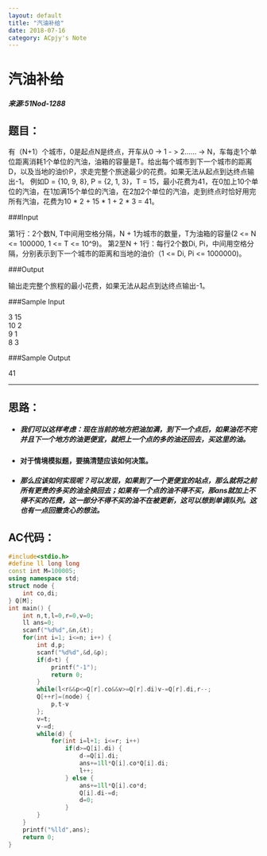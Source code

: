```yaml
---
layout: default
title: "汽油补给"
date: 2018-07-16
category: ACpjy's Note
---
```


# 汽油补给

##### 来源:51Nod-1288

## 题目：
有（N+1）个城市，0是起点N是终点，开车从0 -> 1 - > 2...... -> N，车每走1个单位距离消耗1个单位的汽油，油箱的容量是T。给出每个城市到下一个城市的距离D，以及当地的油价P，求走完整个旅途最少的花费。如果无法从起点到达终点输出-1。
例如D = {10, 9, 8}, P = {2, 1, 3}，T = 15，最小花费为41，在0加上10个单位的汽油，在1加满15个单位的汽油，在2加2个单位的汽油，走到终点时恰好用完所有汽油，花费为10 * 2 + 15 * 1 + 2 * 3 = 41。

###Input

第1行：2个数N, T中间用空格分隔，N + 1为城市的数量，T为油箱的容量(2 <= N <= 100000, 1 <= T <= 10^9)。 
第2至N + 1行：每行2个数Di, Pi，中间用空格分隔，分别表示到下一个城市的距离和当地的油价（1 <= Di, Pi <= 1000000)。

###Output

输出走完整个旅程的最小花费，如果无法从起点到达终点输出-1。

###Sample Input

3 15  
10 2  
9 1  
8 3  

###Sample Output

41

---
## 思路：
- ##### 我们可以这样考虑：现在当前的地方把油加满，到下一个点后，如果油花不完并且下一个地方的油更便宜，就把上一个点的多的油还回去，买这里的油。
- #### 对于情境模拟题，要搞清楚应该如何决策。
- ##### 那么应该如何实现呢？可以发现，如果到了一个更便宜的站点，那么就将之前所有更贵的多买的油全换回去；如果有一个点的油不得不买，那ans就加上不得不买的花费，这一部分不得不买的油不在被更新，这可以想到单调队列。这也有一点回撤贪心的想法。

## AC代码：

```cpp
#include<stdio.h>
#define ll long long
const int M=100005;
using namespace std;
struct node {
	int co,di;
} Q[M];
int main() {
	int n,t,l=0,r=0,v=0;
	ll ans=0;
	scanf("%d%d",&n,&t);
	for(int i=1; i<=n; i++) {
		int d,p;
		scanf("%d%d",&d,&p);
		if(d>t) {
			printf("-1");
			return 0;
		}
		while(l<r&&p<=Q[r].co&&v>=Q[r].di)v-=Q[r].di,r--;
		Q[++r]=(node) {
			p,t-v
		};
		v=t;
		v-=d;
		while(d) {
			for(int i=l+1; i<=r; i++)
				if(d>=Q[i].di) {
					d-=Q[i].di;
					ans+=1ll*Q[i].co*Q[i].di;
					l++;
				} else {
					ans+=1ll*Q[i].co*d;
					Q[i].di-=d;
					d=0;
				}
		}
	}
	printf("%lld",ans);
	return 0;
}
```
